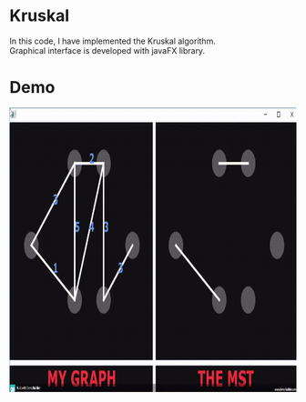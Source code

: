 # Kruskal

In this code, I have implemented the Kruskal algorithm. </br>
Graphical interface is developed with javaFX library.

# Demo
<img src="https://github.com/taravatp/Kruskal/blob/main/demo.gif" width="700" height="500">
